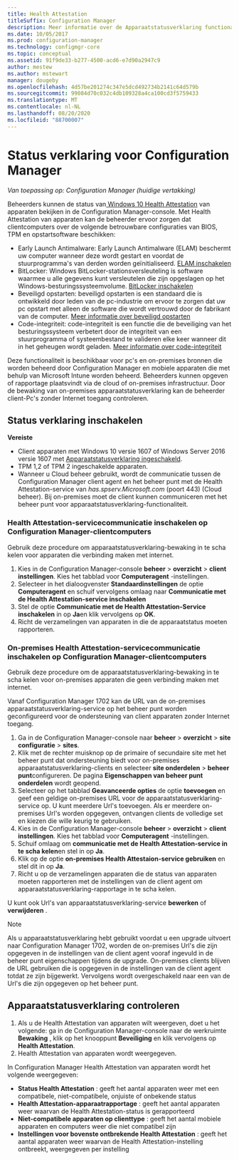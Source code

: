 ```yaml
---
title: Health Attestation
titleSuffix: Configuration Manager
description: Meer informatie over de Apparaatstatusverklaring functionaliteit die wordt weer gegeven in de Configuration Manager-console.
ms.date: 10/05/2017
ms.prod: configuration-manager
ms.technology: configmgr-core
ms.topic: conceptual
ms.assetid: 91f9de33-b277-4500-acd6-e7d90a2947c9
author: mestew
ms.author: mstewart
manager: dougeby
ms.openlocfilehash: 4d57be201274c347e5dcd492734b2141c64d579b
ms.sourcegitcommit: 99084d70c032c4db109328a4ca100cd3f5759433
ms.translationtype: MT
ms.contentlocale: nl-NL
ms.lasthandoff: 08/20/2020
ms.locfileid: "88700007"
---
```

# <a name="health-attestation-for-configuration-manager"></a>Status verklaring voor Configuration Manager

*Van toepassing op: Configuration Manager (huidige vertakking)*

Beheerders kunnen de status van[ Windows 10 Health Attestation](/windows/security/threat-protection/protect-high-value-assets-by-controlling-the-health-of-windows-10-based-devices) van apparaten bekijken in de Configuration Manager-console.  Met Health Attestation van apparaten kan de beheerder ervoor zorgen dat clientcomputers over de volgende betrouwbare configuraties van BIOS, TPM en opstartsoftware beschikken:  

-   Early Launch Antimalware: Early Launch Antimalware (ELAM) beschermt uw computer wanneer deze wordt gestart en voordat de stuurprogramma's van derden worden geïnitialiseerd. [ELAM inschakelen](https://gallery.technet.microsoft.com/How-to-turn-on-Early-84552ec5)  
-   BitLocker: Windows BitLocker-stationsversleuteling is software waarmee u alle gegevens kunt versleutelen die zijn opgeslagen op het Windows-besturingssysteemvolume.  [BitLocker inschakelen](https://gallery.technet.microsoft.com/How-to-turn-on-BitLocker-34294d3d)  
-   Beveiligd opstarten: beveiligd opstarten is een standaard die is ontwikkeld door leden van de pc-industrie om ervoor te zorgen dat uw pc opstart met alleen de software die wordt vertrouwd door de fabrikant van de computer. [Meer informatie over beveiligd opstarten](/previous-versions/windows/it-pro/windows-8.1-and-8/hh824987(v=win.10))  
-   Code-integriteit: code-integriteit is een functie die de beveiliging van het besturingssysteem verbetert door de integriteit van een stuurprogramma of systeembestand te valideren elke keer wanneer dit in het geheugen wordt geladen. [Meer informatie over code-integriteit](/previous-versions/windows/it-pro/windows-server-2008-R2-and-2008/dd348642(v=ws.10))  

Deze functionaliteit is beschikbaar voor pc's en on-premises bronnen die worden beheerd door Configuration Manager en mobiele apparaten die met behulp van Microsoft Intune worden beheerd. Beheerders kunnen opgeven of rapportage plaatsvindt via de cloud of on-premises infrastructuur. Door de bewaking van on-premises apparaatstatusverklaring kan de beheerder client-Pc's zonder Internet toegang controleren.

## <a name="enable-health-attestation"></a>Status verklaring inschakelen

 **Vereiste**  

-   Client apparaten met Windows 10 versie 1607 of Windows Server 2016 versie 1607 met [Apparaatstatusverklaring ingeschakeld](/windows-server/security/device-health-attestation).
-   TPM 1,2 of TPM 2 ingeschakelde apparaten.
-   Wanneer u Cloud beheer gebruikt, wordt de communicatie tussen de Configuration Manager client agent en het beheer punt met de Health Attestation-service van *has.spserv.Microsoft.com* (poort 443) (Cloud beheer). Bij on-premises moet de client kunnen communiceren met het beheer punt voor apparaatstatusverklaring-functionaliteit.

### <a name="how-to-enable-health-attestation-service-communication-on-configuration-manager-client-computers"></a>Health Attestation-servicecommunicatie inschakelen op Configuration Manager-clientcomputers

Gebruik deze procedure om apparaatstatusverklaring-bewaking in te scha kelen voor apparaten die verbinding maken met internet.

1.  Kies in de Configuration Manager-console **beheer**  >  **overzicht**  >  **client instellingen**.  Kies het tabblad voor **Computeragent** -instellingen.  
2.  Selecteer in het dialoogvenster **Standaardinstellingen** de optie **Computeragent** en schuif vervolgens omlaag naar **Communicatie met de Health Attestation-service inschakelen**  
3.  Stel de optie **Communicatie met de Health Attestation-Service inschakelen** in op **Ja**en klik vervolgens op **OK**.  
4. Richt de verzamelingen van apparaten in die de apparaatstatus moeten rapporteren.

### <a name="how-to-enable-on-premises-health-attestation-service-communication-on-configuration-manager-client-computers"></a>On-premises Health Attestation-servicecommunicatie inschakelen op Configuration Manager-clientcomputers
Gebruik deze procedure om de apparaatstatusverklaring-bewaking in te scha kelen voor on-premises apparaten die geen verbinding maken met internet.

Vanaf Configuration Manager 1702 kan de URL van de on-premises apparaatstatusverklaring-service op het beheer punt worden geconfigureerd voor de ondersteuning van client apparaten zonder Internet toegang.

1. Ga in de Configuration Manager-console naar **beheer**  >  **overzicht**  >  **site configuratie**  >  **sites**.
2. Klik met de rechter muisknop op de primaire of secundaire site met het beheer punt dat ondersteuning biedt voor on-premises apparaatstatusverklaring-clients en selecteer **site onderdelen**  >  **beheer punt**configureren. De pagina **Eigenschappen van beheer punt onderdelen** wordt geopend.
3. Selecteer op het tabblad **Geavanceerde opties** de optie **toevoegen** en geef een geldige on-premises URL voor de apparaatstatusverklaring-service op. U kunt meerdere Url's toevoegen. Als er meerdere on-premises Url's worden opgegeven, ontvangen clients de volledige set en kiezen die wille keurig te gebruiken.
4.  Kies in de Configuration Manager-console **beheer**  >  **overzicht**  >  **client instellingen**.  Kies het tabblad voor **Computeragent** -instellingen.  
5.  Schuif omlaag om **communicatie met de Health Attestation-service in te scha kelen**en stel in op **Ja**.
7.  Klik op de optie **on-premises Health Attestaion-service gebruiken** en stel dit in op **Ja**.
8. Richt u op de verzamelingen apparaten die de status van apparaten moeten rapporteren met de instellingen van de client agent om apparaatstatusverklaring-rapportage in te scha kelen.

U kunt ook Url's van apparaatstatusverklaring-service **bewerken** of **verwijderen** .

> [!NOTE]
> Als u apparaatstatusverklaring hebt gebruikt voordat u een upgrade uitvoert naar Configuration Manager 1702, worden de on-premises Url's die zijn opgegeven in de instellingen van de client agent vooraf ingevuld in de beheer punt eigenschappen tijdens de upgrade. On-premises clients blijven de URL gebruiken die is opgegeven in de instellingen van de client agent totdat ze zijn bijgewerkt. Vervolgens wordt overgeschakeld naar een van de Url's die zijn opgegeven op het beheer punt.

## <a name="monitor-device-health-attestation"></a>Apparaatstatusverklaring controleren

1.  Als u de Health Attestation van apparaten wilt weergeven, doet u het volgende: ga in de Configuration Manager-console naar de werkruimte **Bewaking** , klik op het knooppunt **Beveiliging** en klik vervolgens op **Health Attestation**.  
2.  Health Attestation van apparaten wordt weergegeven.  

In Configuration Manager Health Attestation van apparaten wordt het volgende weergegeven:  

-   **Status Health Attestation** : geeft het aantal apparaten weer met een compatibele, niet-compatibele, onjuiste of onbekende status  
-   **Health Attestation-apparaatrapportage** : geeft het aantal apparaten weer waarvan de Health Attestation-status is gerapporteerd  
-   **Niet-compatibele apparaten op clienttype** : geeft het aantal mobiele apparaten en computers weer die niet compatibel zijn  
-   **Instellingen voor bovenste ontbrekende Health Attestation** : geeft het aantal apparaten weer waarvan de Health Attestation-instelling ontbreekt, weergegeven per instelling